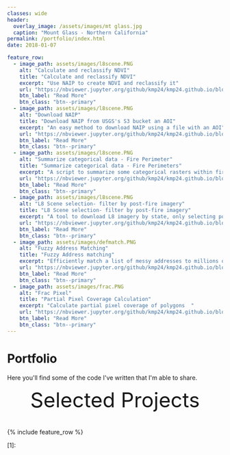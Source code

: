 ```yaml
---
classes: wide
header:
  overlay_image: /assets/images/mt glass.jpg
  caption: "Mount Glass - Northern California"
permalink: /portfolio/index.html
date: 2018-01-07

feature_row:
  - image_path: assets/images/l8scene.PNG
    alt: "Calculate and reclassify NDVI"
    title: "Calculate and reclassify NDVI"
    excerpt: "Use NAIP to create NDVI and reclassify it"
    url: "https://nbviewer.jupyter.org/github/kmp24/kmp24.github.io/blob/master/assets/docs/NAIP_NDVI_.ipynb.ipynb"
    btn_label: "Read More"
    btn_class: "btn--primary"
  - image_path: assets/images/l8scene.PNG
    alt: "Download NAIP"
    title: "Download NAIP from USGS's S3 bucket an AOI"
    excerpt: "An easy method to download NAIP using a file with an AOI"
    url: "https://nbviewer.jupyter.org/github/kmp24/kmp24.github.io/blob/master/assets/docs/DownloadNAIP.ipynb"
    btn_label: "Read More"
    btn_class: "btn--primary"
  - image_path: assets/images/l8scene.PNG
    alt: "Summarize categorical data - Fire Perimeter"
    title: "Summarize categorical data - Fire Perimeters"
    excerpt: "A script to summarize some categorical rasters within fire perimeters"
    url: "https://nbviewer.jupyter.org/github/kmp24/kmp24.github.io/blob/master/assets/docs/AnalyzeFirePerimeter.ipynb"
    btn_label: "Read More"
    btn_class: "btn--primary"
  - image_path: assets/images/l8scene.PNG
    alt: "L8 Scene selection- filter by post-fire imagery"
    title: "L8 Scene selection- filter by post-fire imagery"
    excerpt: "A tool to download L8 imagery by state, only selecting post-fire imagery"
    url: "https://nbviewer.jupyter.org/github/kmp24/kmp24.github.io/blob/master/assets/docs/Download_L8Imagery_Post_Fire.ipynb"
    btn_label: "Read More"
    btn_class: "btn--primary"	
  - image_path: assets/images/defmatch.PNG
    alt: "Fuzzy Address Matching"
    title: "Fuzzy Address matching"
    excerpt: "Efficiently match a list of messy addresses to millions of address records"
    url: "https://nbviewer.jupyter.org/github/kmp24/kmp24.github.io/blob/master/assets/docs/FuzzyMatch.ipynb"
    btn_label: "Read More"
    btn_class: "btn--primary"	
  - image_path: assets/images/frac.PNG
    alt: "Frac Pixel"
    title: "Partial Pixel Coverage Calculation"
    excerpt: "Calculate partial pixel coverage of polygons  "
    url: "https://nbviewer.jupyter.org/github/kmp24/kmp24.github.io/blob/master/assets/docs/FractionalPixelArea.ipynb"
    btn_label: "Read More"
    btn_class: "btn--primary"
---
```


# Portfolio

Here you'll find some of the code I've written that I'm able to share.


<div style="margin-bottom:1cm" align="center"><font size="55">Selected Projects</font></div>

{% include feature_row %}

<!------------------------------- FOOTER --------------------------------->

[1]: 

[2]: mailto:
